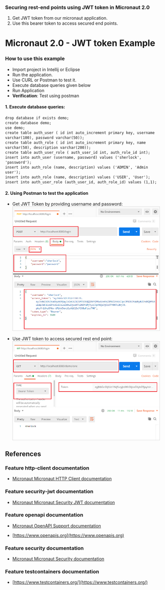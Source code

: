 ### Securing rest-end points using JWT token in Micronaut 2.0

1. Get JWT token from our micronaut application.
2. Use this bearer token to access secured end points.

# Micronaut 2.0 - JWT token Example




### How to use this example
- Import project in Intellij or Eclipse
- Run the application.
- Use CURL or Postman to test it.
- Execute database queries given below
- Run Application
- <b>Verification</b>: Test using postman

#### 1. Execute database queries:
```roomsql
drop database if exists demo;
create database demo;
use demo;
create table auth_user ( id int auto_increment primary key, username varchar(100), password varchar(50));
create table auth_role ( id int auto_increment primary key, name varchar(50), description varchar(200));
create table auth_user_role ( auth_user_id int, auth_role_id int);
insert into auth_user (username, password) values ('sherlock', 'password');
insert into auth_role (name, description) values ('ADMIN', 'Admin user');
insert into auth_role (name, description) values ('USER', 'User');
insert into auth_user_role (auth_user_id, auth_role_id) values (1,1);
```

#### 2. Using Postman to test the application

- Get JWT Token by providing username and password:
![](https://raw.githubusercontent.com/ankitwasankar/micronaut-2.0-jwt-example/master/src/test/resources/postman-sample.PNG)


- Use JWT token to access secured rest end point:
![](https://raw.githubusercontent.com/ankitwasankar/micronaut-2.0-jwt-example/master/src/test/resources/postman-sample2.PNG)

## References 

### Feature http-client documentation

- [Micronaut Micronaut HTTP Client documentation](https://docs.micronaut.io/latest/guide/index.html#httpClient)

### Feature security-jwt documentation

- [Micronaut Micronaut Security JWT documentation](https://micronaut-projects.github.io/micronaut-security/latest/guide/index.html)

### Feature openapi documentation

- [Micronaut OpenAPI Support documentation](https://micronaut-projects.github.io/micronaut-openapi/latest/guide/index.html)

- [https://www.openapis.org](https://www.openapis.org)

### Feature security documentation

- [Micronaut Micronaut Security documentation](https://micronaut-projects.github.io/micronaut-security/latest/guide/index.html)

### Feature testcontainers documentation

- [https://www.testcontainers.org/](https://www.testcontainers.org/)

